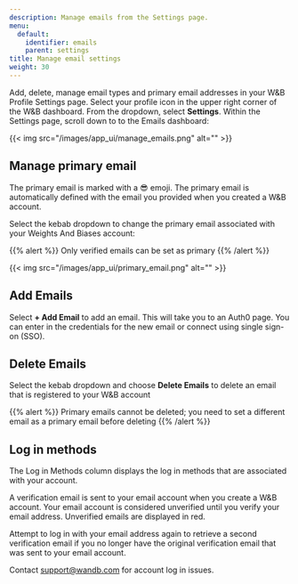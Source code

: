 ```yaml
---
description: Manage emails from the Settings page.
menu:
  default:
    identifier: emails
    parent: settings
title: Manage email settings
weight: 30
---
```



Add, delete, manage email types and primary email addresses in your W&B Profile Settings page. Select your profile icon in the upper right corner of the W&B dashboard. From the dropdown, select **Settings**. Within the Settings page, scroll down to to the Emails dashboard:

{{< img src="/images/app_ui/manage_emails.png" alt="" >}}

## Manage primary email

The primary email is marked with a 😎 emoji. The primary email is automatically defined with the email you provided when you created a W&B account.

Select the kebab dropdown to change the primary email associated with your Weights And Biases account:

{{% alert %}}
Only verified emails can be set as primary
{{% /alert %}}

{{< img src="/images/app_ui/primary_email.png" alt="" >}}

## Add Emails

Select **+ Add Email** to add an email. This will take you to an Auth0 page. You can enter in the credentials for the new email or connect using single sign-on (SSO).

## Delete Emails

Select the kebab dropdown and choose **Delete Emails** to delete an email that is registered to your W&B account

{{% alert %}}
Primary emails cannot be deleted; you need to set a different email as a primary email before deleting
{{% /alert %}}

## Log in methods

The Log in Methods column displays the log in methods that are associated with your account.

A verification email is sent to your email account when you create a W&B account. Your email account is considered unverified until you verify your email address. Unverified emails are displayed in red.

Attempt to log in with your email address again to retrieve a second verification email if you no longer have the original verification email that was sent to your email account.

Contact support@wandb.com for account log in issues.